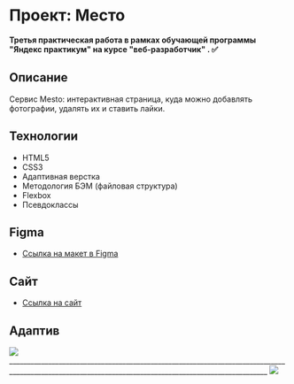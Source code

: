 # Проект: Место

**Третья практическая работа в рамках обучающей программы "Яндекс практикум" на курсе "веб-разработчик" . ✅**

## Описание
Сервис Mesto: интерактивная страница, куда можно добавлять фотографии, удалять их и ставить лайки.

## Технологии
- HTML5
- CSS3
- Адаптивная верстка 
- Методология БЭМ (файловая структура)
- Flexbox
- Псевдоклассы

## **Figma**

* [Ссылка на макет в Figma](https://www.figma.com/file/2cn9N9jSkmxD84oJik7xL7/JavaScript.-Sprint-4?node-id=0%3A1)
## **Cайт**
* [Ссылка на сайт](https://trqktop.github.io/mesto-project/)


## **Адаптив**

  <img src="https://user-images.githubusercontent.com/102030035/168161242-781c3e17-3255-4360-8758-f9a86acc2eb2.jpg">
  _______________________________________________________________________________________________________________________________________________________
  <img src="https://user-images.githubusercontent.com/102030035/168161073-3699f258-d38b-4fab-aec7-18ae012d09fa.jpg">
